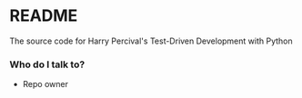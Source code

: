 # README #

The source code for Harry Percival's Test-Driven Development with Python

### Who do I talk to? ###

* Repo owner